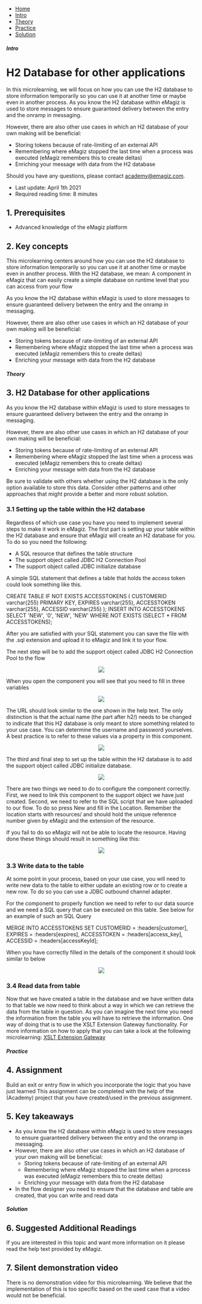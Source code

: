<div class="ez-academy">
    <div class="ez-academy__body">
        <main class="micro-learning">
        <ul class="doc-nav">
            <li class="doc-nav__item"><a href="../../docs/microlearning/expert-solution-architecture-index" class="doc-nav__link">Home</a></li>
            <li class="doc-nav__item"><a href="#intro" class="doc-nav__link">Intro</a></li>
            <li class="doc-nav__item"><a href="#theory" class="doc-nav__link">Theory</a></li>
            <li class="doc-nav__item"><a href="#practice" class="doc-nav__link">Practice</a></li>
            <li class="doc-nav__item"><a href="#solution" class="doc-nav__link">Solution</a></li>
        </ul>

<div class="doc">

##### Intro

# H2 Database for other applications

In this microlearning, we will focus on how you can use the H2 database to store information temporarily so you can use it at another time or maybe even in another process.
As you know the H2 database within eMagiz is used to store messages to ensure guaranteed delivery between the entry and the onramp in messaging.

However, there are also other use cases in which an H2 database of your own making will be beneficial:
- Storing tokens because of rate-limiting of an external API
- Remembering where eMagiz stopped the last time when a process was executed (eMagiz remembers this to create deltas)
- Enriching your message with data from the H2 database

Should you have any questions, please contact academy@emagiz.com.

- Last update: April 1th 2021
- Required reading time: 8 minutes

## 1. Prerequisites
- Advanced knowledge of the eMagiz platform

## 2. Key concepts
This microlearning centers around how you can use the H2 database to store information temporarily so you can use it at another time or maybe even in another process.
With the H2 database, we mean: A component in eMagiz that can easily create a simple database on runtime level that you can access from your flow

As you know the H2 database within eMagiz is used to store messages to ensure guaranteed delivery between the entry and the onramp in messaging.

However, there are also other use cases in which an H2 database of your own making will be beneficial:
- Storing tokens because of rate-limiting of an external API
- Remembering where eMagiz stopped the last time when a process was executed (eMagiz remembers this to create deltas)
- Enriching your message with data from the H2 database

##### Theory

## 3. H2 Database for other applications

As you know the H2 database within eMagiz is used to store messages to ensure guaranteed delivery between the entry and the onramp in messaging.

However, there are also other use cases in which an H2 database of your own making will be beneficial:
- Storing tokens because of rate-limiting of an external API
- Remembering where eMagiz stopped the last time when a process was executed (eMagiz remembers this to create deltas)
- Enriching your message with data from the H2 database

Be sure to validate with others whether using the H2 database is the only option available to store this data. Consider other patterns and other approaches that might provide a better and more robust solution.

### 3.1 Setting up the table within the H2 database

Regardless of which use case you have you need to implement several steps to make it work in eMagiz. The first part is setting up your table within the H2 database and ensure that eMagiz will create an H2 database for you. To do so you need the following:

- A SQL resource that defines the table structure
- The support object called JDBC H2 Connection Pool
- The support object called JDBC initialize database

A simple SQL statement that defines a table that holds the access token could look something like this.

CREATE TABLE IF NOT EXISTS ACCESSTOKENS
(
    CUSTOMERID varchar(255) PRIMARY KEY,
    EXPIRES varchar(255),
    ACCESSTOKEN varchar(255),
    ACCESSID varchar(255)
);
INSERT INTO ACCESSTOKENS
SELECT 'NEW', '0', 'NEW', 'NEW'
WHERE NOT EXISTS (SELECT * FROM ACCESSTOKENS);

After you are satisfied with your SQL statement you can save the file with the .sql extension and upload it to eMagiz and link it to your flow.

The next step will be to add the support object called JDBC H2 Connection Pool to the flow

<p align="center"><img src="../../img/microlearning/expert-solution-architecture-h2-database-for-other-applications--jdbc-h2-search.png"></p>

When you open the component you will see that you need to fill in three variables

<p align="center"><img src="../../img/microlearning/expert-solution-architecture-h2-database-for-other-applications--jdbc-h2-component-empty.png"></p>

The URL should look similar to the one shown in the help text. The only distinction is that the actual name (the part after h2/) needs to be changed to indicate that this H2 database is only meant to store something related to your use case. You can determine the username and password yourselves. A best practice is to refer to these values via a property in this component.

<p align="center"><img src="../../img/microlearning/expert-solution-architecture-h2-database-for-other-applications--jdbc-h2-component-filled.png"></p>

The third and final step to set up the table within the H2 database is to add the support object called JDBC initialize database.

<p align="center"><img src="../../img/microlearning/expert-solution-architecture-h2-database-for-other-applications--jdbc-h2-initialize-empty.png"></p>

There are two things we need to do to configure the component correctly. First, we need to link this component to the support object we have just created. Second, we need to refer to the SQL script that we have uploaded to our flow. To do so press New and fill in the Location. Remember the location starts with resources/ and should hold the unique reference number given by eMagiz and the extension of the resource.

If you fail to do so eMagiz will not be able to locate the resource. Having done these things should result in something like this:

<p align="center"><img src="../../img/microlearning/expert-solution-architecture-h2-database-for-other-applications--jdbc-h2-initialize-filled.png"></p>

### 3.3 Write data to the table

At some point in your process, based on your use case, you will need to write new data to the table to either update an existing row or to create a new row. To do so you can use a JDBC outbound channel adapter.

For the component to properly function we need to refer to our data source and we need a SQL query that can be executed on this table. See below for an example of such an SQL Query

MERGE INTO ACCESSTOKENS SET CUSTOMERID = :headers[customer], EXPIRES = :headers[expires], ACCESSTOKEN = :headers[access_key], ACCESSID = :headers[accessKeyId];

When you have correctly filled in the details of the component it should look similar to below

<p align="center"><img src="../../img/microlearning/expert-solution-architecture-h2-database-for-other-applications--jdbc-write-action.png"></p>

### 3.4 Read data from table

Now that we have created a table in the database and we have written data to that table we now need to think about a way in which we can retrieve the data from the table in question. As you can imagine the next time you need the information from the table you will have to retrieve the information. One way of doing that is to use the XSLT Extension Gateway functionality. For more information on how to apply that you can take a look at the following microlearning: [XSLT Extension Gateway](advanced-data-handling-xslt-extension-gateway.md)

##### Practice

## 4. Assignment

Build an exit or entry flow in which you incorporate the logic that you have just learned
This assignment can be completed with the help of the (Academy) project that you have created/used in the previous assignment.

## 5. Key takeaways

- As you know the H2 database within eMagiz is used to store messages to ensure guaranteed delivery between the entry and the onramp in messaging.
- However, there are also other use cases in which an H2 database of your own making will be beneficial:
    - Storing tokens because of rate-limiting of an external API
    - Remembering where eMagiz stopped the last time when a process was executed (eMagiz remembers this to create deltas)
    - Enriching your message with data from the H2 database
- In the flow designer you need to ensure that the database and table are created, that you can write and read data

##### Solution

## 6. Suggested Additional Readings

If you are interested in this topic and want more information on it please read the help text provided by eMagiz.

## 7. Silent demonstration video

There is no demonstration video for this microlearning. We believe that the implementation of this is too specific based on the used case that a video would not be beneficial.

</div>
</main>
</div>
</div>